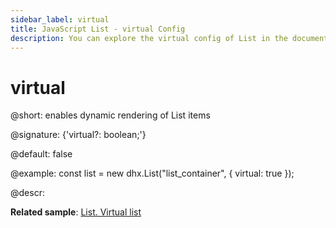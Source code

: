 ```yaml
---
sidebar_label: virtual
title: JavaScript List - virtual Config 
description: You can explore the virtual config of List in the documentation of the DHTMLX JavaScript UI library. Browse developer guides and API reference, try out code examples and live demos, and download a free 30-day evaluation version of DHTMLX Suite 7.
---
```


# virtual

@short: enables dynamic rendering of List items

@signature: {'virtual?: boolean;'}

@default: false

@example:
const list = new dhx.List("list_container", {
	virtual: true
});

@descr:

**Related sample**: [List. Virtual list](https://snippet.dhtmlx.com/x4gxy38e)

[comment]: # (@related: list/configuration.md#dynamic-rendering-of-items)
